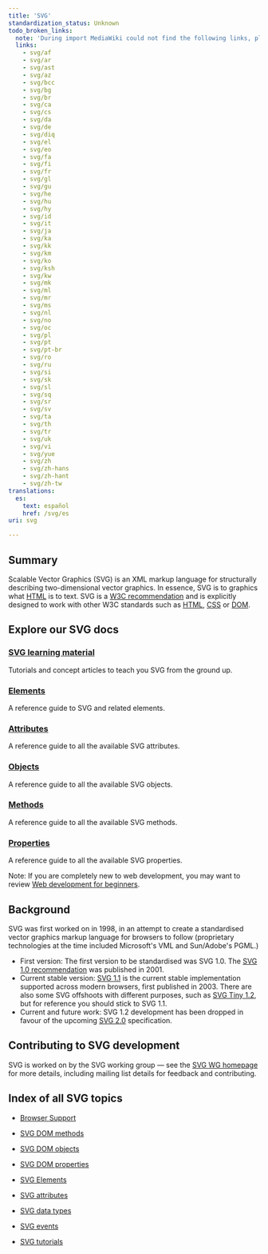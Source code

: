 ```yaml
---
title: 'SVG'
standardization_status: Unknown
todo_broken_links:
  note: 'During import MediaWiki could not find the following links, please fix and adjust this list.'
  links:
    - svg/af
    - svg/ar
    - svg/ast
    - svg/az
    - svg/bcc
    - svg/bg
    - svg/br
    - svg/ca
    - svg/cs
    - svg/da
    - svg/de
    - svg/diq
    - svg/el
    - svg/eo
    - svg/fa
    - svg/fi
    - svg/fr
    - svg/gl
    - svg/gu
    - svg/he
    - svg/hu
    - svg/hy
    - svg/id
    - svg/it
    - svg/ja
    - svg/ka
    - svg/kk
    - svg/km
    - svg/ko
    - svg/ksh
    - svg/kw
    - svg/mk
    - svg/ml
    - svg/mr
    - svg/ms
    - svg/nl
    - svg/no
    - svg/oc
    - svg/pl
    - svg/pt
    - svg/pt-br
    - svg/ro
    - svg/ru
    - svg/si
    - svg/sk
    - svg/sl
    - svg/sq
    - svg/sr
    - svg/sv
    - svg/ta
    - svg/th
    - svg/tr
    - svg/uk
    - svg/vi
    - svg/yue
    - svg/zh
    - svg/zh-hans
    - svg/zh-hant
    - svg/zh-tw
translations:
  es:
    text: español
    href: /svg/es
uri: svg

---
```

## Summary

Scalable Vector Graphics (SVG) is an XML markup language for structurally describing two-dimensional vector graphics. In essence, SVG is to graphics what [HTML](/html) is to text. SVG is a [W3C recommendation](http://www.w3.org/Graphics/SVG/) and is explicitly designed to work with other W3C standards such as [HTML](/html), [CSS](/css) or [DOM](/dom).

## Explore our SVG docs

### [SVG learning material](/svg/tutorials)

Tutorials and concept articles to teach you SVG from the ground up.

### [Elements](/svg/elements)

A reference guide to SVG and related elements.

### [Attributes](/svg/attributes)

A reference guide to all the available SVG attributes.

### [Objects](/svg/objects)

A reference guide to all the available SVG objects.

### [Methods](/svg/methods)

A reference guide to all the available SVG methods.

### [Properties](/svg/properties)

A reference guide to all the available SVG properties.

 Note: If you are completely new to web development, you may want to review [Web development for beginners](/beginners).

## Background

SVG was first worked on in 1998, in an attempt to create a standardised vector graphics markup language for browsers to follow (proprietary technologies at the time included Microsoft's VML and Sun/Adobe's PGML.)

-   First version: The first version to be standardised was SVG 1.0. The [SVG 1.0 recommendation](http://www.w3.org/TR/SVG10/) was published in 2001.
-   Current stable version: [SVG 1.1](http://www.w3.org/TR/SVG11/) is the current stable implementation supported across modern browsers, first published in 2003. There are also some SVG offshoots with different purposes, such as [SVG Tiny 1.2](http://www.w3.org/TR/SVGTiny12/), but for reference you should stick to SVG 1.1.
-   Current and future work: SVG 1.2 development has been dropped in favour of the upcoming [SVG 2.0](http://www.w3.org/TR/SVG2/) specification.

## Contributing to SVG development

SVG is worked on by the SVG working group — see the [SVG WG homepage](http://www.w3.org/Graphics/SVG/) for more details, including mailing list details for feedback and contributing.

## Index of all SVG topics

-   [Browser Support](/svg/browser_support)
-   [SVG DOM methods](/svg/methods)
-   [SVG DOM objects](/svg/objects)
-   [SVG DOM properties](/svg/properties)
-   [SVG Elements](/svg/elements)

-   [SVG attributes](/svg/attributes)
-   [SVG data types](/svg/data_types)
-   [SVG events](/svg/events)
-   [SVG tutorials](/svg/tutorials)

